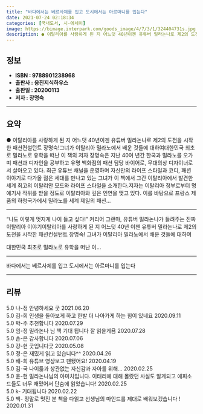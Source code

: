 ```yaml
---
title: "바다에서는 베르사체를 입고 도시에서는 아르마니를 입는다"
date: 2021-07-24 02:18:34
categories: [국내도서, 시-에세이]
image: https://bimage.interpark.com/goods_image/4/7/3/1/324404731s.jpg
description: ● 이탈리아를 사랑하게 된 지 어느덧 40년이젠 유튜버 밀라논나로 제2의 도전을 시작한 패션컨설턴트 장명숙!그녀가 이탈리아 밀라노에서 배운 것들에 대하여대한민국 최초로 밀라노로 유학을 떠난 이 책의 저자 장명숙은 지난 40여 년간 한국과 밀라노를 오가며 패션과 디자인을 공부하고 유명
---
```


## **정보**

- **ISBN : 9788901238968**
- **출판사 : 웅진지식하우스**
- **출판일 : 20200113**
- **저자 : 장명숙**

------



## **요약**

●  이탈리아를 사랑하게 된 지 어느덧 40년이젠 유튜버 밀라논나로 제2의 도전을 시작한 패션컨설턴트 장명숙!그녀가 이탈리아 밀라노에서 배운 것들에 대하여대한민국 최초로 밀라노로 유학을 떠난 이 책의 저자 장명숙은 지난 40여 년간 한국과 밀라노를 오가며 패션과 디자인을 공부하고 유명 백화점의 패션 담당 바이어로, 무대의상 디자이너로서 살아오고 있다. 최근 유튜브  채널을 운영하며 자신만의 라이프 스타일과 코디, 패션 이야기로 다가올 젊은 세대를 만나고 있는 그녀가 이 책에서 그간 이탈리아에서 발견한 세계 최고의 이탈리안 모드와 라이프 스타일을 소개한다.저자는 이탈리아 정부로부터 명예기사 작위를 받을 정도로 이탈리아와 깊은 인연을 맺고 있다. 이를 바탕으로 프랑스 제품의 하청국가에서 밀라노를 세계 제일의 패션...

------

“나도 이렇게 멋지게 나이 들고 싶다!”
커리어 그랜마, 유튜버 밀라논나가 들려주는 진짜 이탈리아 이야기이탈리아를 사랑하게 된 지 어느덧 40년
이젠 유튜버 밀라논나로 제2의 도전을 시작한 패션컨설턴트 장명숙!
그녀가 이탈리아 밀라노에서 배운 것들에 대하여

대한민국 최초로 밀라노로 유학을 떠난 이... 

------


바다에서는 베르사체를 입고 도시에서는 아르마니를 입는다 

------


## **리뷰** 

5.0 나-정 안녕하세요 굿 2021.06.20 <br/>5.0 김-희 인생을 돌아보게 하고
한발 더 나아가게 하는 힘이 있네요 2020.09.11 <br/>5.0 박-주 추천합니다 2020.07.29 <br/>5.0 임-정 밀라논나 님 책 기대 됩니다 잘 읽을게욤 2020.07.28 <br/>5.0 손-은 감사합니다  2020.07.06 <br/>5.0 강-현 굿입니다굿 2020.05.08 <br/>5.0 정-은 재밌게 읽고 있습니다^^ 2020.04.26 <br/>5.0 배-희 유튜브 영상보고 팬됐어요! 2020.04.19 <br/>5.0 김-국 나이듦과 상관없는 자신감과 자아를 위해... 2020.02.25 <br/>5.0 윤-현 밀라논나님의 아미치입니다. 이태리에 대해 몰랐던 사실도 알게되고 에피소드들도 너무 재밌어서 단숨에 읽었습니다!  2020.02.25 <br/>5.0 k- 기대됩니다 2020.02.22 <br/>5.0 백- 정말로 멋진 분 책을 다읽고 선생님의 마인드를 제대로 배워보겠습니다 ! 2020.01.31 <br/>